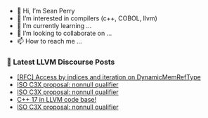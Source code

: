 - 👋 Hi, I’m Sean Perry
- 👀 I’m interested in compilers (c++, COBOL, llvm)
- 🌱 I’m currently learning ...
- 💞️ I’m looking to collaborate on ...
- 📫 How to reach me ...

<!---
s66perry/s66perry is a ✨ special ✨ repository because its `README.md` (this file) appears on your GitHub profile.
You can click the Preview link to take a look at your changes.
--->
### 📕 Latest LLVM Discourse Posts

<!-- DISCOURSE-LLVM:START -->
- [[RFC] Access by indices and iteration on DynamicMemRefType](https://discourse.llvm.org/t/rfc-access-by-indices-and-iteration-on-dynamicmemreftype/64304#post_1)
- [ISO C3X proposal: nonnull qualifier](https://discourse.llvm.org/t/iso-c3x-proposal-nonnull-qualifier/59269?page=3#post_51)
- [ISO C3X proposal: nonnull qualifier](https://discourse.llvm.org/t/iso-c3x-proposal-nonnull-qualifier/59269?page=3#post_50)
- [C++ 17 in LLVM code base!](https://discourse.llvm.org/t/c-17-in-llvm-code-base/64120#post_5)
- [ISO C3X proposal: nonnull qualifier](https://discourse.llvm.org/t/iso-c3x-proposal-nonnull-qualifier/59269?page=3#post_49)
<!-- DISCOURSE-LLVM:END -->
